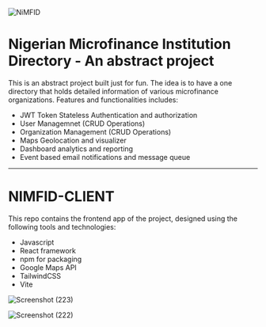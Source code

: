 ![NiMFID](https://github.com/yusuf-Ao/nimfid-api/assets/59228438/6bcd7c50-812e-4b47-8dc6-814727b3ce80)
# Nigerian Microfinance Institution Directory - An abstract project
This is an abstract project built just for fun. The idea is to have a one directory that holds detailed information of various microfinance organizations. 
Features and functionalities includes:
- JWT Token Stateless Authentication and authorization
- User Managemnet (CRUD Operations)
- Organization Management (CRUD Operations)
- Maps Geolocation and visualizer
- Dashboard analytics and reporting
- Event based email notifications and message queue
---

# NIMFID-CLIENT

This repo contains the frontend app of the project, designed using the following tools and technologies:

- Javascript
- React framework
- npm for packaging
- Google Maps API
- TailwindCSS
- Vite

![Screenshot (223)](https://github.com/yusuf-Ao/nimfid-client/assets/59228438/ba7b6f60-4397-44be-b65b-3e582100943d)


![Screenshot (222)](https://github.com/yusuf-Ao/nimfid-client/assets/59228438/ebdb2093-8f1c-4445-b9a7-5b91643f3ac9)
